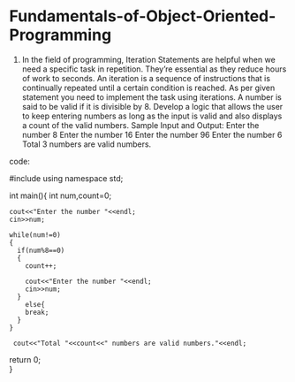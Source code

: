 # Fundamentals-of-Object-Oriented-Programming
1.	In the field of programming, Iteration Statements are helpful when we need a specific task in repetition. They’re essential as they reduce hours of work to seconds. An iteration is a sequence of instructions that is continually repeated until a certain condition is reached. As per given statement you need to implement the task using iterations. 
A number is said to be valid if it is divisible by 8. Develop a logic that allows the user to keep entering numbers as long as the input is valid and also displays a count of the valid numbers. 
Sample Input and Output:
Enter the number
8
Enter the number
16
Enter the number
96
Enter the number
6
Total 3 numbers are valid numbers. 

code:

#include<iostream>
using namespace std;

int main(){
	int num,count=0;
	
	cout<<"Enter the number "<<endl;
	cin>>num;
	
	while(num!=0)
	{ 
	  if(num%8==0)
	  {
	  	count++;
	  	
	  	cout<<"Enter the number "<<endl;
      	cin>>num;
	  }
      	else{
      	break;
      }
	}
	 
	 cout<<"Total "<<count<<" numbers are valid numbers."<<endl;
	
return 0;	
}
